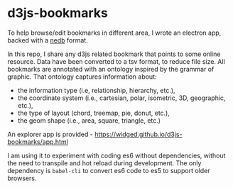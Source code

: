 # d3js-bookmarks

To help browse/edit bookmarks in different area, I wrote an electron app, backed with a [nedb](https://github.com/louischatriot/nedb) format.

In this repo, I share any d3js related bookmark that points to some online resource. Data have been converted to a tsv format, to reduce file size. All bookmarks are annotated with an ontology inspired by the grammar of graphic. That ontology captures information about:
* the information type (i.e, relationship, hierarchy, etc.), 
* the coordinate system (i.e., cartesian, polar, isometric, 3D, geographic, etc.), 
* the type of layout (chord, treemap, pie, donut, etc.), 
* the geom shape (i.e., area, square, triangle, etc.)

An explorer app is provided - https://widged.github.io/d3js-bookmarks/app.html

I am using it to experiment with coding es6 without dependencies, without the need to transpile and hot reload during development. The only dependency is `babel-cli` to convert es6 code to es5 to support older browsers. 

